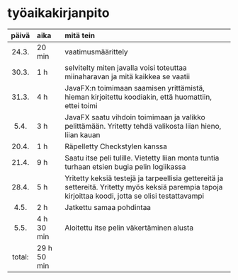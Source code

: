 # työaikakirjanpito

| päivä | aika | mitä tein  |
| :----:|:-----| :-----|
| 24.3. | 20 min | vaatimusmäärittely |
| 30.3. | 1 h  | selvitelty miten javalla voisi toteuttaa miinaharavan ja mitä kaikkea se vaatii |
| 31.3. | 4 h  | JavaFX:n toimimaan saamisen yrittämistä, hieman kirjoitettu koodiakin, että huomattiin, ettei toimi |
| 5.4.  | 3 h  | JavaFX saatu vihdoin toimimaan ja valikko pelittämään. Yritetty tehdä valikosta liian hieno, liian kauan |
| 20.4. | 1 h  | Räpelletty Checkstylen kanssa |
| 21.4. | 9 h  | Saatu itse peli tulille. Vietetty liian monta tuntia turhaan etsien bugia pelin logiikassa |
| 28.4. | 5 h  | Yritetty keksiä testejä ja tarpeellisia gettereitä ja settereitä. Yritetty myös keksiä parempia tapoja     kirjoittaa koodi, jotta se olisi testattavampi |
| 4.5.  | 2 h  | Jatkettu samaa pohdintaa |
| 5.5.  | 4 h 30 min |Aloitettu itse pelin väkertäminen alusta |
| total: | 29 h 50 min |  | 
